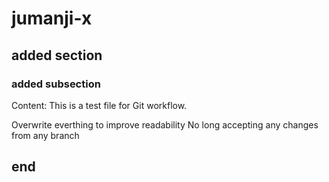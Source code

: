 # jumanji-x

## added section
### added subsection

Content:
This is a test file for Git workflow.

Overwrite everthing to improve readability
No long accepting any changes from any branch
## end
